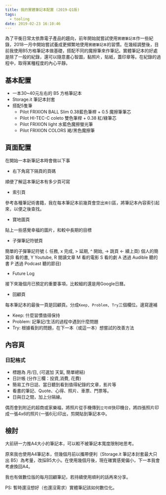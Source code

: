 ```yaml
---
title: 我的實體筆記本配置 (2019-Q1版)
tags:
  - tooling
date: 2019-02-23 16:10:46
---
```


為了平衡日常太依靠電子產品的趨向，前年開始就嘗試使用`實體筆記本`作一些紀錄，2018一月中開始嘗試養成更頻繁地使用`實體筆記本`的習慣。在幾經調整後，目前我使用B5方格筆記本做基礎，搭配不同的魔擦筆來作筆記。實體筆記本的好處是除了一般的紀錄，還可以隨意畫心智圖，黏照片，貼紙，蓋印章等。在紀錄的過程中，取得某種程度的內心平靜。

## 基本配置

* 一本30~40元左右的 B5 方格筆記本
* Storage.it 筆記本封套
* 搭配5隻筆
  * Pilot FRIXION BALL Slim 0.38藍色筆桿 + 0.5 魔擦筆筆芯
  * Pilot HI-TEC-C coleto 雙色筆桿 + 0.38 紅/綠筆芯
  * Pilot FRIXION light 水藍色魔擦螢光筆
  * Pilot FRIXION COLORS 褐/黑色魔擦筆

## 頁面配置

在開始一本新筆記本時會做以下事

* 右下角寫下隔頁的頁碼

順便了解這本筆記本有多少頁可寫

* 索引頁

參考各種筆記術書籍，我在每本筆記本前幾頁會空出`索引`區，將筆記本內容索引起來，以便之後查找。

* 寶地圖頁

貼上一些感覺幸福的圖片，和較中長期的目標

* 子彈筆記符號頁

簡單的子彈筆記符號 (. 任務, x 完成, > 延期, ^ 開始, -> 跳頁 <- 續上頁)
個人的簡寫(B 看的書, Y Youtube, R 閱讀文章 M 看的電影 S 看的劇 A 透過 Audible 聽的書 P 透過 Podcast 聽的節目)

* Future Log

接下來幾個月已預定的重要事項，比較細的還是用Google日曆。

* 回顧頁

每本筆記本的最後一頁是回顧頁。分成`Keep, Problem, Try`三個欄位。邊寫邊補

- Keep: 什麼習慣值得保持
- Problem: 記筆記/生活的過程中遇到什麼問題
- Try: 根據看到的問題，在下一本（或這一本）想嘗試的改善方法

## 內容頁

### 日記格式

- 標題為 月/日, (可選加 天氣, 簡單總結)
- 日計帳 (分作三欄：投資,消費, 花費)
- 簡易工作日誌、當日聽到看到值得紀錄的文章，影片等
- 看書的筆記、Quote、心得、照片、車票、門票等。
- 日與日之間，加上分隔線。

偶而會到附近的超商或家樂福，將照片從手機傳到`立可得`快印機台，將四張照片印成一張4x6的照片(一張6元)印出，剪開貼到筆記本中。


## 檢討

大前研一力推A4大小的筆記本，可以較不被筆記本寬度限制地思考。

原來我也使用A4筆記本，但幾個月前以攜帶便利（Storage.it 筆記本封套最大只出 B5）為考量，改採B5大小。在使用幾個月後，現在確實感覺偏小，下一本我會考慮換回A4。

我也有做數位版的每月回顧筆記，若持續使用順利的話再來分享。

PS: 暫時還沒想好（也還沒需求）實體筆記該如何數位化。
